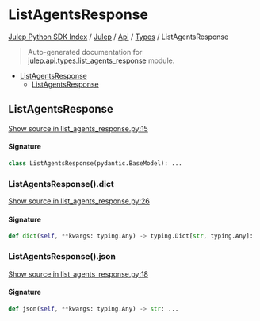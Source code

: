 # ListAgentsResponse

[Julep Python SDK Index](../../../README.md#julep-python-sdk-index) / [Julep](../../index.md#julep) / [Api](../index.md#api) / [Types](./index.md#types) / ListAgentsResponse

> Auto-generated documentation for [julep.api.types.list_agents_response](../../../../../../../julep/api/types/list_agents_response.py) module.

- [ListAgentsResponse](#listagentsresponse)
  - [ListAgentsResponse](#listagentsresponse-1)

## ListAgentsResponse

[Show source in list_agents_response.py:15](../../../../../../../julep/api/types/list_agents_response.py#L15)

#### Signature

```python
class ListAgentsResponse(pydantic.BaseModel): ...
```

### ListAgentsResponse().dict

[Show source in list_agents_response.py:26](../../../../../../../julep/api/types/list_agents_response.py#L26)

#### Signature

```python
def dict(self, **kwargs: typing.Any) -> typing.Dict[str, typing.Any]: ...
```

### ListAgentsResponse().json

[Show source in list_agents_response.py:18](../../../../../../../julep/api/types/list_agents_response.py#L18)

#### Signature

```python
def json(self, **kwargs: typing.Any) -> str: ...
```